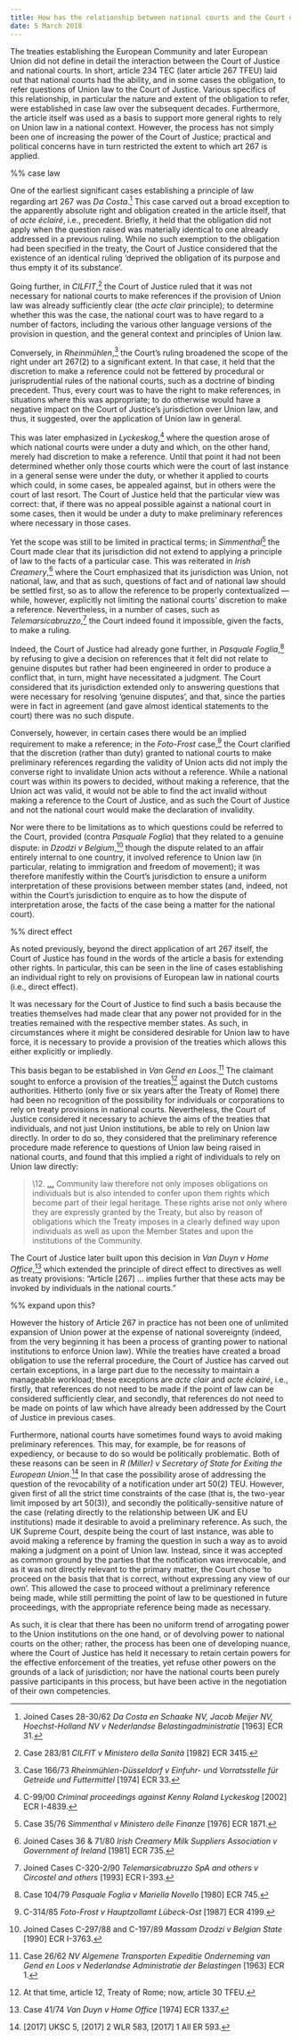 ```yaml
---
title: How has the relationship between national courts and the Court of Justice under Article 267 TFEU evolved over the years?
date: 5 March 2018
---
```


The treaties establishing the European Community and later European Union did not define in detail the interaction between the Court of Justice and national courts. In short, article 234 TEC (later article 267 TFEU) laid out that national courts had the ability, and in some cases the obligation, to refer questions of Union law to the Court of Justice. Various specifics of this relationship, in particular the nature and extent of the obligation to refer, were established in case law over the subsequent decades. Furthermore, the article itself was used as a basis to support more general rights to rely on Union law in a national context. However, the process has not simply been one of increasing the power of the Court of Justice; practical and political concerns have in turn restricted the extent to which art 267 is applied.

%% case law

One of the earliest significant cases establishing a principle of law regarding art 267 was _Da Costa_.[^1] This case carved out a broad exception to the apparently absolute right and obligation created in the article itself, that of _acte éclairé_, i.e., precedent. Briefly, it held that the obligation did not apply when the question raised was materially identical to one already addressed in a previous ruling. While no such exemption to the obligation had been specified in the treaty, the Court of Justice considered that the existence of an identical ruling ‘deprived the obligation of its purpose and thus empty it of its substance’.

Going further, in _CILFIT_,[^2] the Court of Justice ruled that it was not necessary for national courts to make references if the provision of Union law was already sufficiently clear (the _acte clair_ principle); to determine whether this was the case, the national court was to have regard to a number of factors, including the various other language versions of the provision in question, and the general context and principles of Union law.

Conversely, in _Rheinmühlen_,[^3] the Court’s ruling broadened the scope of the right under art 267(2) to a significant extent. In that case, it held that the discretion to make a reference could not be fettered by procedural or jurisprudential rules of the national courts, such as a doctrine of binding precedent. Thus, every court was to have the right to make references, in situations where this was appropriate; to do otherwise would have a negative impact on the Court of Justice’s jurisdiction over Union law, and thus, it suggested, over the application of Union law in general.

This was later emphasized in _Lyckeskog_,[^4] where the question arose of which national courts were under a duty and which, on the other hand, merely had discretion to make a reference. Until that point it had not been determined whether only those courts which were the court of last instance in a general sense were under the duty, or whether it applied to courts which could, in some cases, be appealed against, but in others were the court of last resort. The Court of Justice held that the particular view was correct: that, if there was no appeal possible against a national court in some cases, then it would be under a duty to make preliminary references where necessary in those cases.

Yet the scope was still to be limited in practical terms; in _Simmenthal_[^5] the Court made clear that its jurisdiction did not extend to applying a principle of law to the facts of a particular case. This was reiterated in _Irish Creamery_,[^6] where the Court emphasized that its jurisdiction was Union, not national, law, and that as such, questions of fact and of national law should be settled first, so as to allow the reference to be properly contextualized — while, however, explicitly not limiting the national courts’ discretion to make a reference. Nevertheless, in a number of cases, such as _Telemarsicabruzzo_,[^7] the Court indeed found it impossible, given the facts, to make a ruling.

Indeed, the Court of Justice had already gone further, in _Pasquale Foglia_,[^8] by refusing to give a decision on references that it felt did not relate to genuine disputes but rather had been engineered in order to produce a conflict that, in turn, might have necessitated a judgment. The Court considered that its jurisdiction extended only to answering questions that were necessary for resolving ‘genuine disputes’, and that, since the parties were in fact in agreement (and gave almost identical statements to the court) there was no such dispute.

Conversely, however, in certain cases there would be an implied requirement to make a reference; in the _Foto-Frost_ case,[^9] the Court clarified that the discretion (rather than duty) granted to national courts to make preliminary references regarding the validity of Union acts did not imply the converse right to invalidate Union acts without a reference. While a national court was within its powers to decided, without making a reference, that the Union act was valid, it would not be able to find the act invalid without making a reference to the Court of Justice, and as such the Court of Justice and not the national court would make the declaration of invalidity.

Nor were there to be limitations as to which questions could be referred to the Court, provided (contra _Pasquale Foglia_) that they related to a genuine dispute: in _Dzodzi v Belgium_,[^10] though the dispute related to an affair entirely internal to one country, it involved reference to Union law (in particular, relating to immigration and freedom of movement); it was therefore manifestly within the Court’s jurisdiction to ensure a uniform interpretation of these provisions between member states (and, indeed, not within the Court’s jurisdiction to enquire as to how the dispute of interpretation arose, the facts of the case being a matter for the national court).

%% direct effect

As noted previously, beyond the direct application of art 267 itself, the Court of Justice has found in the words of the article a basis for extending other rights. In particular, this can be seen in the line of cases establishing an individual right to rely on provisions of European law in national courts (i.e., direct effect).

It was necessary for the Court of Justice to find such a basis because the treaties themselves had made clear that any power not provided for in the treaties remained with the respective member states. As such, in circumstances where it might be considered desirable for Union law to have force, it is necessary to provide a provision of the treaties which allows this either explicitly or impliedly.

This basis began to be established in _Van Gend en Loos_.[^11] The claimant sought to enforce a provision of the treaties[^12] against the Dutch customs authorities. Hitherto (only five or six years after the Treaty of Rome) there had been no recognition of the possibility for individuals or corporations to rely on treaty provisions in national courts. Nevertheless, the Court of Justice considered it necessary to achieve the aims of the treaties that individuals, and not just Union institutions, be able to rely on Union law directly. In order to do so, they considered that the preliminary reference procedure made reference to questions of Union law being raised in national courts, and found that this implied a right of individuals to rely on Union law directly:

> \12. […]() Community law therefore not only imposes obligations on individuals but is also intended to confer upon them rights which become part of their legal heritage. These rights arise not only where they are expressly granted by the Treaty, but also by reason of obligations which the Treaty imposes in a clearly defined way upon individuals as well as upon the Member States and upon the institutions of the Community.

The Court of Justice later built upon this decision in _Van Duyn v Home Office_,[^13] which extended the principle of direct effect to directives as well as treaty provisions: “Article [267] … implies further that these acts may be invoked by individuals in the national courts.”

%% expand upon this?

However the history of Article 267 in practice has not been one of unlimited expansion of Union power at the expense of national sovereignty (indeed, from the very beginning it has been a process of granting power to national institutions to enforce Union law). While the treaties have created a broad obligation to use the referral procedure, the Court of Justice has carved out certain exceptions, in a large part due to the necessity to maintain a manageable workload; these exceptions are _acte clair_ and _acte éclairé_, i.e., firstly, that references do not need to be made if the point of law can be considered sufficiently clear, and secondly, that references do not need to be made on points of law which have already been addressed by the Court of Justice in previous cases.

Furthermore, national courts have sometimes found ways to avoid making preliminary references. This may, for example, be for reasons of expediency, or because to do so would be politically problematic. Both of these reasons can be seen in _R (Miller) v Secretary of State for Exiting the European Union_.[^14] In that case the possibility arose of addressing the question of the revocability of a notification under art 50(2) TEU. However, given first of all the strict time constraints of the case (that is, the two-year limit imposed by art 50(3)), and secondly the politically-sensitive nature of the case (relating directly to the relationship between UK and EU institutions) made it desirable to avoid a preliminary reference. As such, the UK Supreme Court, despite being the court of last instance, was able to avoid making a reference by framing the question in such a way as to avoid making a judgment on a point of Union law. Instead, since it was accepted as common ground by the parties that the notification was irrevocable, and as it was not directly relevant to the primary matter, the Court chose ‘to proceed on the basis that that is correct, without expressing any view of our own’. This allowed the case to proceed without a preliminary reference being made, while still permitting the point of law to be questioned in future proceedings, with the appropriate reference being made as necessary.

As such, it is clear that there has been no uniform trend of arrogating power to the Union institutions on the one hand, or of devolving power to national courts on the other; rather, the process has been one of developing nuance, where the Court of Justice has held it necessary to retain certain powers for the effective enforcement of the treaties, yet refuse other powers on the grounds of a lack of jurisdiction; nor have the national courts been purely passive participants in this process, but have been active in the negotiation of their own competencies.

[^1]: Joined Cases 28-30/62 _Da Costa en Schaake NV, Jacob Meijer NV, Hoechst-Holland NV v Nederlandse Belastingadministratie_ [1963] ECR 31.
[^2]: Case 283/81 _CILFIT v Ministero della Sanità_ [1982] ECR 3415.
[^3]: Case 166/73 _Rheinmühlen-Düsseldorf v Einfuhr- und Vorratsstelle für Getreide und Futtermittel_ [1974] ECR 33.
[^4]: C-99/00 _Criminal proceedings against Kenny Roland Lyckeskog_ [2002] ECR I-4839.
[^5]: Case 35/76 _Simmenthal v Ministero delle Finanze_ [1976] ECR 1871.
[^6]: Joined Cases 36 & 71/80 _Irish Creamery Milk Suppliers Association v Government of Ireland_ [1981] ECR 735.
[^7]: Joined Cases C-320-2/90 _Telemarsicabruzzo SpA and others v Circostel and others_ [1993] ECR I-393.
[^8]: Case 104/79 _Pasquale Foglia v Mariella Novello_ [1980] ECR 745.
[^9]: C-314/85 _Foto-Frost v Hauptzollamt Lübeck-Ost_ [1987] ECR 4199.
[^10]: Joined Cases C-297/88 and C-197/89 _Massam Dzodzi v Belgian State_ [1990] ECR I-3763.
[^11]: Case 26/62 _NV Algemene Transporten Expeditie Onderneming van Gend en Loos v Nederlandse Administratie der Belastingen_ [1963] ECR 1.
[^12]: At that time, article 12, Treaty of Rome; now, article 30 TFEU.
[^13]: Case 41/74 _Van Duyn v Home Office_ [1974] ECR 1337.
[^14]: [2017] UKSC 5, [2017] 2 WLR 583, [2017] 1 All ER 593.
